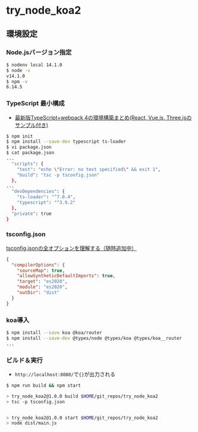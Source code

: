 # try_node_koa2

## 環境設定

### Node.jsバージョン指定

```bash
$ nodenv local 14.1.0
$ node -v
v14.1.0
$ npm -v
6.14.5
```

### TypeScript 最小構成

- [最新版TypeScript+webpack 4の環境構築まとめ(React, Vue.js, Three.jsのサンプル付き)](https://ics.media/entry/16329/)

```bash
$ npm init
$ npm install --save-dev typescript ts-loader
$ vi package.json
$ cat package.json
...
  "scripts": {
    "test": "echo \"Error: no test specified\" && exit 1",
    "build": "tsc -p tsconfig.json"
  },
...
  "devDependencies": {
    "ts-loader": "^7.0.4",
    "typescript": "^3.9.2"
  },
  "private": true
}
```

### tsconfig.json

[tsconfig.jsonの全オプションを理解する（随時追加中）](https://qiita.com/ryokkkke/items/390647a7c26933940470)

```json
{
  "compilerOptions": {
    "sourceMap": true,
    "allowSyntheticDefaultImports": true,
    "target": "es2020",
    "module": "es2020",
    "outDir": "dist"
  }
}
```

### koa導入

```bash
$ npm install --save koa @koa/router
$ npm install --save-dev @types/node @types/koa @types/koa__router
...
```

### ビルド＆実行

- `http://localhost:8080/`で`{}`が出力される

```bash
$ npm run build && npm start

> try_node_koa2@1.0.0 build $HOME/git_repos/try_node_koa2
> tsc -p tsconfig.json


> try_node_koa2@1.0.0 start $HOME/git_repos/try_node_koa2
> node dist/main.js
```
